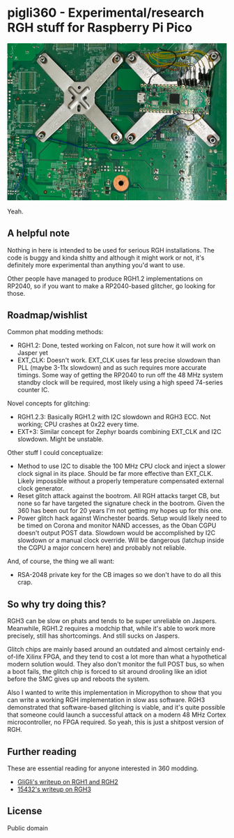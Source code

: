 # pigli360 - Experimental/research RGH stuff for Raspberry Pi Pico

![](worldsgreatestmoder.jpg)

Yeah.

## A helpful note

Nothing in here is intended to be used for serious RGH installations.
The code is buggy and kinda shitty and although it might work or not, it's definitely
more experimental than anything you'd want to use.

Other people have managed to produce RGH1.2 implementations on RP2040, so if you want
to make a RP2040-based glitcher, go looking for those.

## Roadmap/wishlist

Common phat modding methods:
- RGH1.2: Done, tested working on Falcon, not sure how it will work on Jasper yet
- EXT_CLK: Doesn't work. EXT_CLK uses far less precise slowdown than PLL (maybe 3-11x slowdown) and as such
  requires more accurate timings. Some way of getting the RP2040 to run off the 48 MHz system standby
  clock will be required, most likely using a high speed 74-series counter IC.

Novel concepts for glitching:
- RGH1.2.3: Basically RGH1.2 with I2C slowdown and RGH3 ECC. Not working; CPU crashes at 0x22 every time.
- EXT+3: Similar concept for Zephyr boards combining EXT_CLK and I2C slowdown. Might be unstable.

Other stuff I could conceptualize:
- Method to use I2C to disable the 100 MHz CPU clock and inject a slower clock signal in its place.
  Should be far more effective than EXT_CLK. Likely impossible without a properly temperature compensated
  external clock generator.
- Reset glitch attack against the bootrom. All RGH attacks target CB, but none so far have
  targeted the signature check in the bootrom. Given the 360 has been out for 20 years I'm not
  getting my hopes up for this one.
- Power glitch hack against Winchester boards. Setup would likely need to be timed on Corona and
  monitor NAND accesses, as the Oban CGPU doesn't output POST data. Slowdown would be accomplished
  by I2C slowdown or a manual clock override. Will be dangerous (latchup inside the CGPU a major
  concern here) and probably not reliable.

And, of course, the thing we all want:
- RSA-2048 private key for the CB images so we don't have to do all this crap.

## So why try doing this?

RGH3 can be slow on phats and tends to be super unreliable on Jaspers. Meanwhile,
RGH1.2 requires a modchip that, while it's able to work more precisely, still has
shortcomings. And still sucks on Jaspers.

Glitch chips are mainly based around an outdated and almost certainly end-of-life Xilinx
FPGA, and they tend to cost a lot more than what a hypothetical modern solution would.
They also don't monitor the full POST bus, so when a boot fails, the glitch chip is forced
to sit around drooling like an idiot before the SMC gives up and reboots the system.

Also I wanted to write this implementation in Micropython to show that you can write a working
RGH implementation in slow ass software. RGH3 demonstrated that software-based glitching is
viable, and it's quite possible that someone could launch a successful attack on a modern 48 MHz
Cortex microcontroller, no FPGA required. So yeah, this is just a shitpost version of RGH.

## Further reading

These are essential reading for anyone interested in 360 modding.

- [GliGli's writeup on RGH1 and RGH2](https://free60.org/Hacks/Reset_Glitch_Hack/)
- [15432's writeup on RGH3](https://swarm.ptsecurity.com/xbox-360-security-in-details-the-long-way-to-rgh3/)

## License

Public domain